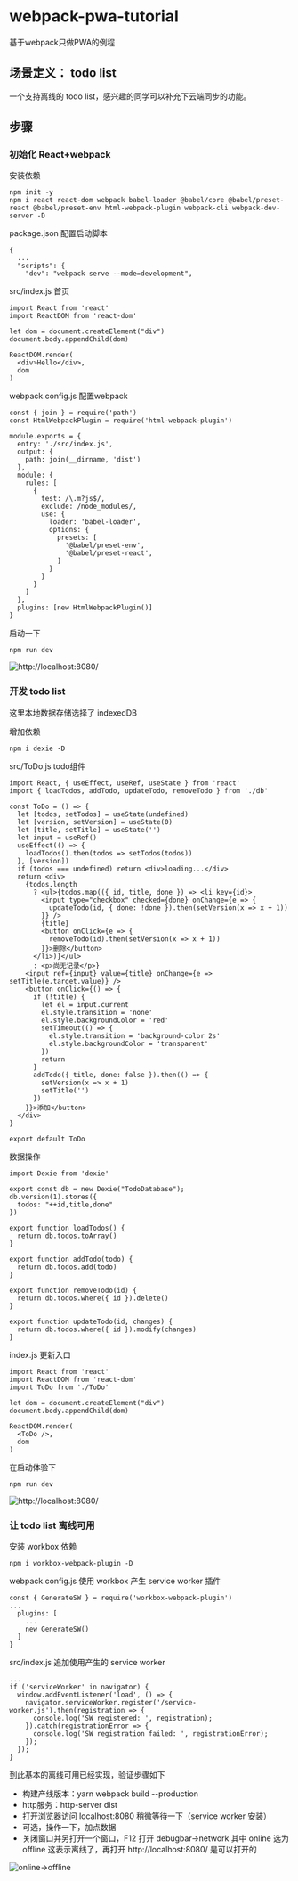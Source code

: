# webpack-pwa-tutorial
基于webpack只做PWA的例程

## 场景定义： todo list
一个支持离线的 todo list，感兴趣的同学可以补充下云端同步的功能。

## 步骤

### 初始化 React+webpack

安装依赖
```
npm init -y
npm i react react-dom webpack babel-loader @babel/core @babel/preset-react @babel/preset-env html-webpack-plugin webpack-cli webpack-dev-server -D
```

package.json 配置启动脚本
```
{
  ...
  "scripts": {
    "dev": "webpack serve --mode=development",
```

src/index.js 首页
```
import React from 'react'
import ReactDOM from 'react-dom'

let dom = document.createElement("div")
document.body.appendChild(dom)

ReactDOM.render(
  <div>Hello</div>,
  dom
)
```

webpack.config.js 配置webpack
```
const { join } = require('path')
const HtmlWebpackPlugin = require('html-webpack-plugin')

module.exports = {
  entry: './src/index.js',
  output: {
    path: join(__dirname, 'dist')
  },
  module: {
    rules: [
      {
        test: /\.m?js$/,
        exclude: /node_modules/,
        use: {
          loader: 'babel-loader',
          options: {
            presets: [
              '@babel/preset-env',
              '@babel/preset-react',
            ]
          }
        }
      }
    ]
  },
  plugins: [new HtmlWebpackPlugin()]
}
```

启动一下
```
npm run dev
```

![http://localhost:8080/](./docs/1.jpg)


### 开发 todo list

这里本地数据存储选择了 indexedDB

增加依赖
```
npm i dexie -D
```
src/ToDo.js todo组件
```
import React, { useEffect, useRef, useState } from 'react'
import { loadTodos, addTodo, updateTodo, removeTodo } from './db'

const ToDo = () => {
  let [todos, setTodos] = useState(undefined)
  let [version, setVersion] = useState(0)
  let [title, setTitle] = useState('')
  let input = useRef()
  useEffect(() => {
    loadTodos().then(todos => setTodos(todos))
  }, [version])
  if (todos === undefined) return <div>loading...</div>
  return <div>
    {todos.length
      ? <ul>{todos.map(({ id, title, done }) => <li key={id}>
        <input type="checkbox" checked={done} onChange={e => {
          updateTodo(id, { done: !done }).then(setVersion(x => x + 1))
        }} />
        {title}
        <button onClick={e => {
          removeTodo(id).then(setVersion(x => x + 1))
        }}>删除</button>
      </li>)}</ul>
      : <p>尚无记录</p>}
    <input ref={input} value={title} onChange={e => setTitle(e.target.value)} />
    <button onClick={() => {
      if (!title) {
        let el = input.current
        el.style.transition = 'none'
        el.style.backgroundColor = 'red'
        setTimeout(() => {
          el.style.transition = 'background-color 2s'
          el.style.backgroundColor = 'transparent'
        })
        return
      }
      addTodo({ title, done: false }).then(() => {
        setVersion(x => x + 1)
        setTitle('')
      })
    }}>添加</button>
  </div>
}

export default ToDo
```
数据操作
```
import Dexie from 'dexie'

export const db = new Dexie("TodoDatabase");
db.version(1).stores({
  todos: "++id,title,done"
})

export function loadTodos() {
  return db.todos.toArray()
}

export function addTodo(todo) {
  return db.todos.add(todo)
}

export function removeTodo(id) {
  return db.todos.where({ id }).delete()
}

export function updateTodo(id, changes) {
  return db.todos.where({ id }).modify(changes)
}
```

index.js 更新入口
```
import React from 'react'
import ReactDOM from 'react-dom'
import ToDo from './ToDo'

let dom = document.createElement("div")
document.body.appendChild(dom)

ReactDOM.render(
  <ToDo />,
  dom
)
```

在启动体验下
```
npm run dev
```
![http://localhost:8080/](./docs/2.jpg)

### 让 todo list 离线可用

安装 workbox 依赖
```
npm i workbox-webpack-plugin -D
```

webpack.config.js 使用 workbox 产生 service worker 插件
```
const { GenerateSW } = require('workbox-webpack-plugin')
...
  plugins: [
    ...
    new GenerateSW()
  ]
}
```

src/index.js 追加使用产生的 service worker 
```
...
if ('serviceWorker' in navigator) {
  window.addEventListener('load', () => {
    navigator.serviceWorker.register('/service-worker.js').then(registration => {
      console.log('SW registered: ', registration);
    }).catch(registrationError => {
      console.log('SW registration failed: ', registrationError);
    });
  });
}
```

到此基本的离线可用已经实现，验证步骤如下
- 构建产线版本：yarn webpack build --production
- http服务：http-server dist
- 打开浏览器访问 localhost:8080 稍微等待一下（service worker 安装）
- 可选，操作一下，加点数据
- 关闭窗口并另打开一个窗口，F12 打开 debugbar->network 其中 online 选为 offline 这表示离线了，再打开 http://localhost:8080/ 是可以打开的


![online->offline](./docs/3.jpg)